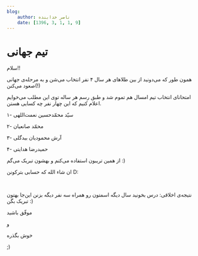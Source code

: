 ```yaml
---
blog:
    author: ناصر خدابنده
    date: [1396, 3, 1, 1, 9]
---
```

# تیم جهانی

<div class="cnt">
<p>سلام!!</p>
<p>همون طور که می‌دونید از بین طلاهای هر سال ۴ نفر انتخاب می‌شن و به مرحله‌ی جهانی صعود می‌کنن(!)</p>
<p>امتحانای انتخاب تیم امسال هم تموم شد و طبق رسم هر ساله توی این مطلب می‌خوایم اعلام کنیم که این چهار نفر چه کسایی هستن.</p>
<p>۱- سیّد محمّدحسین نعمت‌اللهی</p>
<p>۲- محمّد صانعیان</p>
<p>۳- آرش محمودیان بیدگلی</p>
<p>۴- حمیدرضا هدایتی</p>
<p>از همین تریبون استفاده می‌کنم و بهشون تبریک می‌گم :)</p>
<p>ان شاء الله که حسابی بترکونن D:</p>
<p><br/></p>
<p>نتیجه‌ی اخلاقی: درس بخونید سال دیگه اسمتون رو همراه سه نفر دیگه بزنن این‌جا بهتون تبریک بگن :‌)</p>
<p>موفّق باشید</p>
<p>و</p>
<p>خوش بگذره</p>
<p>;)</p>
</div>
